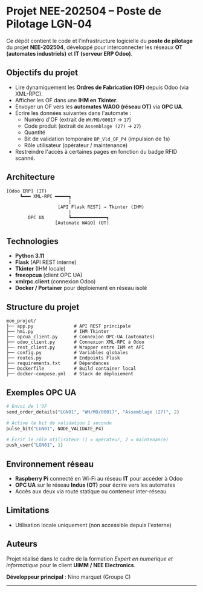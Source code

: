 # Projet NEE-202504 – Poste de Pilotage LGN-04

Ce dépôt contient le code et l'infrastructure logicielle du **poste de pilotage** du projet **NEE-202504**, développé pour interconnecter les réseaux **OT (automates industriels)** et **IT (serveur ERP Odoo)**.

##  Objectifs du projet

- Lire dynamiquement les **Ordres de Fabrication (OF)** depuis Odoo (via XML-RPC).
- Afficher les OF dans une **IHM en Tkinter**.
- Envoyer un OF vers les **automates WAGO (réseau OT)** via **OPC UA**.
- Écrire les données suivantes dans l'automate :
  - Numéro d'OF (extrait de `WH/MO/00017` → `17`)
  - Code produit (extrait de `Assemblage (27)` → `27`)
  - Quantité
  - Bit de validation temporaire `BP_Vld_OF_P4` (impulsion de 1s)
  - Rôle utilisateur (opérateur / maintenance)
- Restreindre l'accès à certaines pages en fonction du badge RFID scanné.

##  Architecture

```text
[Odoo ERP] (IT) 
     ┗━━━ XML-RPC ━━━━━┓
                       |
                   [API Flask REST] → Tkinter (IHM)
                       |
        OPC UA         ┗━━━━━━━━━━━━━┓
                  [Automate WAGO] (OT)
```

##  Technologies

- **Python 3.11**
- **Flask** (API REST interne)
- **Tkinter** (IHM locale)
- **freeopcua** (client OPC UA)
- **xmlrpc.client** (connexion Odoo)
- **Docker / Portainer** pour déploiement en réseau isolé

##  Structure du projet

```
mon_projet/
├── app.py               # API REST principale
├── hmi.py               # IHM Tkinter
├── opcua_client.py      # Connexion OPC-UA (automates)
├── odoo_client.py       # Connexion XML-RPC à Odoo
├── rest_client.py       # Wrapper entre IHM et API
├── config.py            # Variables globales
├── routes.py            # Endpoints Flask
├── requirements.txt     # Dépendances
├── Dockerfile           # Build container local
├── docker-compose.yml   # Stack de déploiement
```

##  Exemples OPC UA

```python
# Envoi de l'OF
send_order_details("LGN01", "WH/MO/00017", "Assemblage (27)", 2)

# Active le bit de validation 1 seconde
pulse_bit("LGN01", NODE_VALIDATE_P4)

# Écrit le rôle utilisateur (1 = opérateur, 2 = maintenance)
push_user("LGN01", 1)
```

##  Environnement réseau

- **Raspberry Pi** connecté en Wi-Fi au réseau **IT** pour accéder à Odoo
- **OPC UA** sur le réseau **Indus (OT)** pour écrire vers les automates
- Accès aux deux via route statique ou conteneur inter-réseau

##  Limitations

- Utilisation locale uniquement (non accessible depuis l'externe)

##  Auteurs

Projet réalisé dans le cadre de la formation *Expert en numerique et informatique* pour le client **UIMM / NEE Electronics**.

**Développeur principal** : Nino marquet (Groupe C)

---

